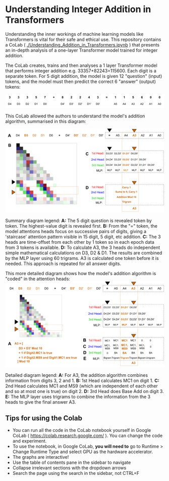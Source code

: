 # Understanding Integer Addition in Transformers

Understanding the inner workings of machine learning models like Transformers is vital for their safe and ethical use. 
This repository contains a CoLab ( [./Understanding_Addition_in_Transformers.ipynb](https://github.com/apartresearch/conceptual-interp/blob/main/Understanding_Addition_in_Transformers.ipynb) ) that presents an in-depth analysis of a one-layer Transformer model trained for integer addition.

The CoLab creates, trains and then analyses a 1 layer Transformer model that performs integer addition e.g. 33357+82243=115600. Each digit is a separate token. For 5 digit addition, the model is given 12 "question" (input) tokens, and the model must then predict the correct 6 "answer" (output) tokens:   

![QuestionAnswer](./QuestionAnswer.svg?raw=true "Question Answer Shape")

This CoLab allowed the authors to understand the model's addition algorithm, summarised in this diagram: 

![StaircaseA3_Summary](./StaircaseA3_Summary.svg?raw=true "StaircaseA3_Summary")

Summary diagram legend: **A:** The 5 digit question is revealed token by token. The highest-value digit is revealed first. **B:** From the "=" token, the model attentions heads focus on successive pairs of digits, giving a 'staircase' attention pattern visible in 15 digit, 5 digit, etc addition. **C:** The 3 heads are time-offset from each other by 1 token so in each epoch data from 3 tokens is available. **D:** To calculate A3, the 3 heads do independent simple mathematical calculations on D3, D2 & D1. The results are combined by the MLP layer using 60 trigrams. A3 is calculated one token before it is needed. This approach is repeated for all answer digits.

This more detailed diagram shows how the model's addition algorithm is "coded" in the attention heads:
![StaircaseA3_Detailed](./StaircaseA3_Detailed.svg?raw=true "StaircaseA3_Detailed")

Detailed diagram legend: **A:** For A3, the addition algorithm combines information from digits 3, 2 and 1. **B:** 1st Head calculates MC1 on digit 1. **C:** 2nd Head calculates MC1 and MS9 (which are independent of each other and so at most one is true) on digit 2. **D:** 3rd Head does Base Add on digit 3. **E:** The MLP layer uses trigrams to combine the information from the 3 heads to give the final answer A3. 

## Tips for using the Colab
 * You can run all the code in the CoLab notebook yourself in Google CoLab ( https://colab.research.google.com/ ). You can change the code and experiment.
 * To use the notebook, in Google CoLab, **you will need to** go to Runtime > Change Runtime Type and select GPU as the hardware accelerator.
 * The graphs are interactive!
 * Use the table of contents pane in the sidebar to navigate
 * Collapse irrelevant sections with the dropdown arrows
 * Search the page using the search in the sidebar, not CTRL+F
